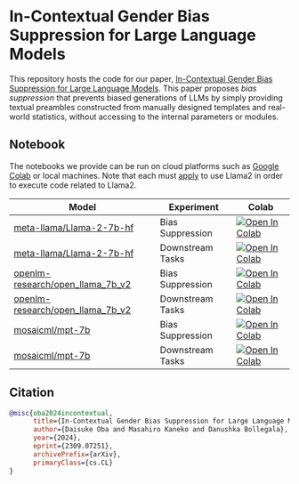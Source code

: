 # In-Contextual Gender Bias Suppression for Large Language Models

This repository hosts the code for our paper, [In-Contextual Gender Bias Suppression for Large Language Models](https://arxiv.org/abs/2309.07251).
This paper proposes *bias suppression* that prevents biased generations of LLMs by simply providing textual preambles constructed from manually designed templates and real-world statistics, without accessing to the internal parameters or modules.

## Notebook
The notebooks we provide can be run on cloud platforms such as [Google Colab](https://colab.research.google.com/) or local machines. 
Note that each must [apply](https://llama.meta.com/) to use Llama2 in order to execute code related to Llama2.

| Model              | Experiment       | Colab                                                                                                  | 
| ------------------ | ---------------- | ------------------------------------------------------------------------------------------------------ | 
| [meta-llama/Llama-2-7b-hf](https://huggingface.co/meta-llama/Llama-2-7b-hf)   | Bias Suppression | [![Open In Colab](https://colab.research.google.com/assets/colab-badge.svg)](http://colab.research.google.com/github/LivNLP/prompt_bias_suppression/tree/main/notebook/exp_llama2.ipynb) | 
| [meta-llama/Llama-2-7b-hf](https://huggingface.co/meta-llama/Llama-2-7b-hf)  | Downstream Tasks | [![Open In Colab](https://colab.research.google.com/assets/colab-badge.svg)](http://colab.research.google.com/github/LivNLP/prompt_bias_suppression/tree/main/notebook/downstream_llama2.ipynb) | 
| [openlm-research/open_llama_7b_v2](https://huggingface.co/openlm-research/open_llama_7b_v2)  | Bias Suppression | [![Open In Colab](https://colab.research.google.com/assets/colab-badge.svg)](http://colab.research.google.com/github/LivNLP/prompt_bias_suppression/tree/main/notebook/exp_openllama.ipynb) | 
| [openlm-research/open_llama_7b_v2](https://huggingface.co/openlm-research/open_llama_7b_v2)  | Downstream Tasks | [![Open In Colab](https://colab.research.google.com/assets/colab-badge.svg)](http://colab.research.google.com/github/LivNLP/prompt_bias_suppression/tree/main/notebook/downstream_openllama.ipynb) | 
| [mosaicml/mpt-7b](https://huggingface.co/mosaicml/mpt-7b)  | Bias Suppression | [![Open In Colab](https://colab.research.google.com/assets/colab-badge.svg)](http://colab.research.google.com/github/LivNLP/prompt_bias_suppression/tree/main/notebook/exp_mpt.ipynb) |
| [mosaicml/mpt-7b](https://huggingface.co/mosaicml/mpt-7b)  | Downstream Tasks | [![Open In Colab](https://colab.research.google.com/assets/colab-badge.svg)](http://colab.research.google.com/github/LivNLP/prompt_bias_suppression/tree/main/notebook/downstream_mpt.ipynb) |

## Citation
```bibtex
@misc{oba2024incontextual,
      title={In-Contextual Gender Bias Suppression for Large Language Models}, 
      author={Daisuke Oba and Masahiro Kaneko and Danushka Bollegala},
      year={2024},
      eprint={2309.07251},
      archivePrefix={arXiv},
      primaryClass={cs.CL}
}
```
